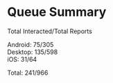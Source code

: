 # Queue Summary

Total Interacted/Total Reports

Android: 75/305  
Desktop: 135/598  
iOS: 31/64

Total: 241/966

